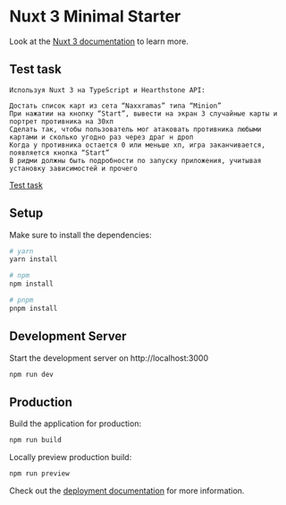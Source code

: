 # Nuxt 3 Minimal Starter

Look at the [Nuxt 3 documentation](https://nuxt.com/docs/getting-started/introduction) to learn more.

## Test task

```
Используя Nuxt 3 на TypeScript и Hearthstone API:

Достать список карт из сета “Naxxramas” типа “Minion”
При нажатии на кнопку “Start”, вывести на экран 3 случайные карты и портрет противника на 30хп
Сделать так, чтобы пользователь мог атаковать противника любыми картами и сколько угодно раз через драг н дроп
Когда у противника остается 0 или меньше хп, игра заканчивается, появляется кнопка “Start”
В ридми должны быть подробности по запуску приложения, учитывая установку зависимостей и прочего
```
[Test task](https://playvision.notion.site/web-frontend-601ce12e904b47b2a1db5dde45fbeb87)

## Setup

Make sure to install the dependencies:

```bash
# yarn
yarn install

# npm
npm install

# pnpm
pnpm install
```

## Development Server

Start the development server on http://localhost:3000

```bash
npm run dev
```

## Production

Build the application for production:

```bash
npm run build
```

Locally preview production build:

```bash
npm run preview
```

Check out the [deployment documentation](https://nuxt.com/docs/getting-started/deployment) for more information.
